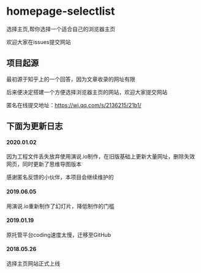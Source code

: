 # homepage-selectlist

选择主页,帮你选择一个适合自己的浏览器主页

欢迎大家在issues提交网站

## 项目起源

最初源于知乎上的一个回答，因为文章收录的网址有限

后来便决定搭建一个方便选择浏览器主页的网站，欢迎大家提交网站

匿名在线提交地址：https://wj.qq.com/s/2136215/21b1/

## 下面为更新日志

#### 2020.01.02

因为工程文件丢失放弃使用演说.io制作，在旧版基础上更新大量网址，删除失效网页，同时更新了思维导图版本

感谢匿名反馈的小伙伴，本项目会继续维护的

#### 2019.06.05

用演说.io重新制作了幻灯片，降低制作的门槛

#### 2019.01.19

原托管平台coding速度太慢，迁移至GitHub

#### 2018.05.26

选择主页网站正式上线
